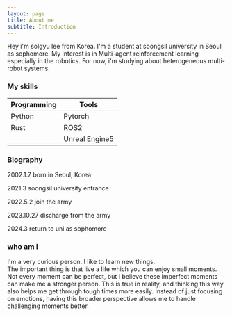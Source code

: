 ```yaml
---
layout: page
title: About me
subtitle: Introduction 
---
```


Hey i'm solgyu lee from Korea. 
I'm a student at soongsil university in Seoul as sophomore. 
My interest is in Multi-agent reinforcement learning especially in the robotics.
For now, i'm studying about heterogeneous multi-robot systems. 

### My skills  

| Programming | Tools | 
|-------------|-------|
| Python      | Pytorch |
| Rust         | ROS2| 
|       | Unreal Engine5   

### Biography 
2002.1.7 born in Seoul, Korea<br>

2021.3 soongsil university entrance<br>

2022.5.2 join the army<br>

2023.10.27 discharge from the army <br>

2024.3 return to uni as sophomore<br>


### who am i 
I'm a very curious person. I like to learn new things.  
The important thing is that live a life which you can enjoy small moments. 
Not every moment can be perfect, but I believe these imperfect moments can make me a stronger person. This is true in reality, and thinking this way also helps me get through tough times more easily. Instead of just focusing on emotions, having this broader perspective allows me to handle challenging moments better.


